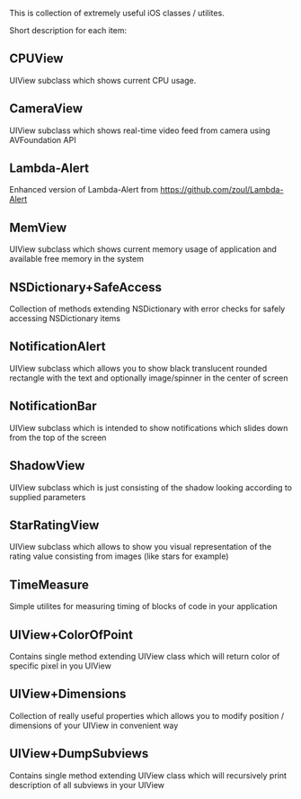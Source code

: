 This is collection of extremely useful iOS classes / utilites.

Short description for each item:


CPUView
-------
UIView subclass which shows current CPU usage.

CameraView
----------
UIView subclass which shows real-time video feed from camera using AVFoundation API

Lambda-Alert
----------
Enhanced version of Lambda-Alert from https://github.com/zoul/Lambda-Alert

MemView
-------
UIView subclass which shows current memory usage of application and available free memory in the system

NSDictionary+SafeAccess
-----------------------
Collection of methods extending NSDictionary with error checks for safely accessing NSDictionary items

NotificationAlert
-----------------
UIView subclass which allows you to show black translucent rounded rectangle with the text and optionally image/spinner in the center of screen

NotificationBar
---------------
UIView subclass which is intended to show notifications which slides down from the top of the screen

ShadowView
----------
UIView subclass which is just consisting of the shadow looking according to supplied parameters

StarRatingView
--------------
UIView subclass which allows to show you visual representation of the rating value consisting from images (like stars for example)

TimeMeasure
-----------
Simple utilites for measuring timing of blocks of code in your application

UIView+ColorOfPoint
-------------------
Contains single method extending UIView class which will return color of specific pixel in you UIView

UIView+Dimensions
-----------------
Collection of really useful properties which allows you to modify position / dimensions of your UIView in convenient way

UIView+DumpSubviews
-------------------
Contains single method extending UIView class which will recursively print description of all subviews in your UIView
